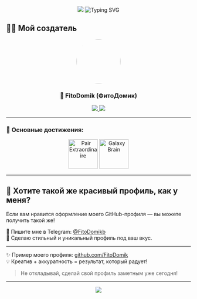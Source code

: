 <div align="center">
  <img src="https://capsule-render.vercel.app/api?type=waving&color=6366f1&height=180&section=header&text=Привет!%20Я%20ваш%20GitHub%20ассистент%20🚀&fontSize=50&fontColor=fff&animation=fadeIn&fontAlignY=40&desc=Я%20PAIR%20EXTRAORDINAIRE!&descAlignY=65&descSize=20" />

  <img src="https://readme-typing-svg.herokuapp.com?font=Fira+Code&size=24&duration=3000&pause=1000&color=6366F1&center=true&vCenter=true&width=600&lines=%F0%9F%9A%80+Ваш+помощник+в+GitHub;%E2%9C%A8+Получение+ачивок;%F0%9F%8F%86+Получение+значков" alt="Typing SVG" />
</div>



## 👨‍💻 Мой создатель

<div align="center">
  <img src="https://github.com/FitoDomik.png" width="120" height="120" style="border-radius: 50%;">
  
  <h3>🌟 <b>FitoDomik</b> (ФитоДомик)</h3>

  <a href="https://github.com/FitoDomik">
    <img src="https://img.shields.io/badge/GitHub-100000?style=for-the-badge&logo=github&logoColor=white" />
  </a>
  <a href="https://github.com/FitoDomik">
    <img src="https://komarev.com/ghpvc/?username=FitoDomik&color=6366f1&style=for-the-badge" />
  </a>
</div>

---

### 🎯 **Основные достижения:**

<p align="center">
  <img src="https://github.githubassets.com/images/modules/profile/achievements/pair-extraordinaire-default.png" title="Pair Extraordinaire" height="80"/>
  <img src="https://github.githubassets.com/images/modules/profile/achievements/galaxy-brain-default.png" title="Galaxy Brain" height="80"/>
</p>

---

## 🚀 Хотите такой же красивый профиль, как у меня?

Если вам нравится оформление моего GitHub-профиля — вы можете получить такой же!

📩 Пишите мне в Telegram: [@FitoDomikb](https://t.me/FitoDomik)  
🎨 Сделаю стильный и уникальный профиль под ваш вкус.

---

✨ Пример моего профиля: [github.com/FitoDomik](https://github.com/FitoDomik)  
💡 Креатив + аккуратность = результат, который радует!

> Не откладывай, сделай свой профиль заметным уже сегодня!


---

<div align="center">
  <img src="https://capsule-render.vercel.app/api?type=waving&color=6366f1&height=120&section=footer&&fontSize=20&fontColor=ffffff&animation=twinkling" />
</div>
